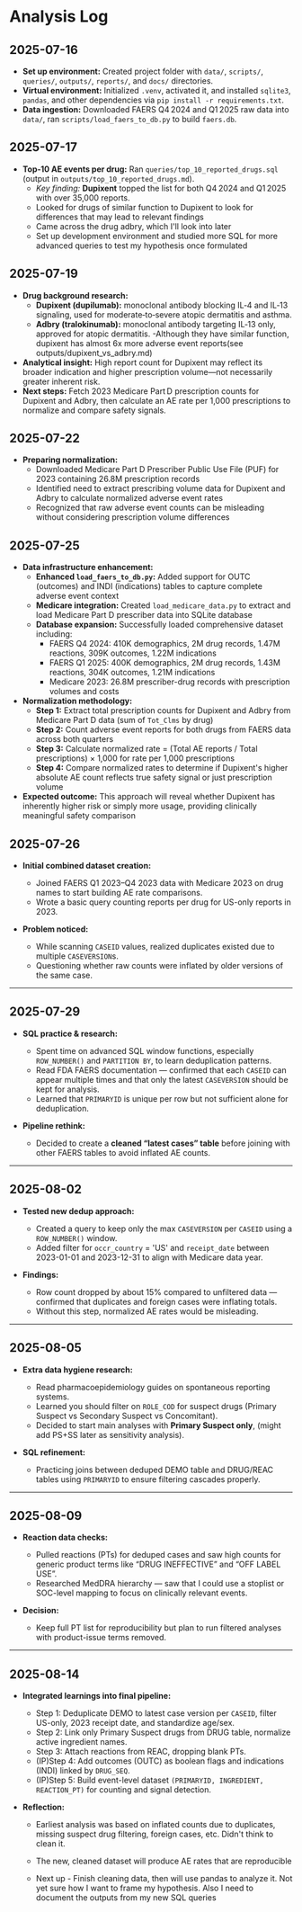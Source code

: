 # Analysis Log

## 2025-07-16

- **Set up environment:** Created project folder with `data/`, `scripts/`, `queries/`, `outputs/`, `reports/`, and `docs/` directories.
- **Virtual environment:** Initialized `.venv`, activated it, and installed `sqlite3`, `pandas`, and other dependencies via `pip install -r requirements.txt`.
- **Data ingestion:** Downloaded FAERS Q4 2024 and Q1 2025 raw data into `data/`, ran `scripts/load_faers_to_db.py` to build `faers.db`.

## 2025-07-17

- **Top‑10 AE events per drug:** Ran `queries/top_10_reported_drugs.sql` (output in `outputs/top_10_reported_drugs.md`).
  - *Key finding:* **Dupixent** topped the list for both Q4 2024 and Q1 2025 with over 35,000 reports.
  - Looked for drugs of similar function to Dupixent to look for differences that may lead to relevant findings
  - Came across the drug adbry, which I'll look into later
  - Set up development environment and studied more SQL for more advanced queries to test my hypothesis once formulated

## 2025-07-19

- **Drug background research:**
  - **Dupixent (dupilumab):** monoclonal antibody blocking IL‑4 and IL‑13 signaling, used for moderate‑to‑severe atopic dermatitis and asthma.
  - **Adbry (tralokinumab):** monoclonal antibody targeting IL‑13 only, approved for atopic dermatitis.
  -Although they have similar function, dupixent has almost 6x more adverse event reports(see outputs/dupixent_vs_adbry.md)
- **Analytical insight:** High report count for Dupixent may reflect its broader indication and higher prescription volume—not necessarily greater inherent risk.
- **Next steps:** Fetch 2023 Medicare Part D prescription counts for Dupixent and Adbry, then calculate an AE rate per 1,000 prescriptions to normalize and compare safety signals.

## 2025-07-22

- **Preparing normalization:**
  - Downloaded Medicare Part D Prescriber Public Use File (PUF) for 2023 containing 26.8M prescription records
  - Identified need to extract prescribing volume data for Dupixent and Adbry to calculate normalized adverse event rates
  - Recognized that raw adverse event counts can be misleading without considering prescription volume differences

## 2025-07-25

- **Data infrastructure enhancement:**
  - **Enhanced `load_faers_to_db.py`:** Added support for OUTC (outcomes) and INDI (indications) tables to capture complete adverse event context
  - **Medicare integration:** Created `load_medicare_data.py` to extract and load Medicare Part D prescriber data into SQLite database
  - **Database expansion:** Successfully loaded comprehensive dataset including:
    - FAERS Q4 2024: 410K demographics, 2M drug records, 1.47M reactions, 309K outcomes, 1.22M indications
    - FAERS Q1 2025: 400K demographics, 2M drug records, 1.43M reactions, 304K outcomes, 1.21M indications  
    - Medicare 2023: 26.8M prescriber-drug records with prescription volumes and costs
- **Normalization methodology:**
  - **Step 1:** Extract total prescription counts for Dupixent and Adbry from Medicare Part D data (sum of `Tot_Clms` by drug)
  - **Step 2:** Count adverse event reports for both drugs from FAERS data across both quarters
  - **Step 3:** Calculate normalized rate = (Total AE reports / Total prescriptions) × 1,000 for rate per 1,000 prescriptions
  - **Step 4:** Compare normalized rates to determine if Dupixent's higher absolute AE count reflects true safety signal or just prescription volume
- **Expected outcome:** This approach will reveal whether Dupixent has inherently higher risk or simply more usage, providing clinically meaningful safety comparison

## 2025-07-26

* **Initial combined dataset creation:**

  * Joined FAERS Q1 2023–Q4 2023 data with Medicare 2023 on drug names to start building AE rate comparisons.
  * Wrote a basic query counting reports per drug for US-only reports in 2023.
* **Problem noticed:**

  * While scanning `CASEID` values, realized duplicates existed due to multiple `CASEVERSION`s.
  * Questioning whether raw counts were inflated by older versions of the same case.

---

## 2025-07-29

* **SQL practice & research:**

  * Spent time on advanced SQL window functions, especially `ROW_NUMBER()` and `PARTITION BY`, to learn deduplication patterns.
  * Read FDA FAERS documentation — confirmed that each `CASEID` can appear multiple times and that only the latest `CASEVERSION` should be kept for analysis.
  * Learned that `PRIMARYID` is unique per row but not sufficient alone for deduplication.
* **Pipeline rethink:**

  * Decided to create a **cleaned “latest cases” table** before joining with other FAERS tables to avoid inflated AE counts.

---

## 2025-08-02

* **Tested new dedup approach:**

  * Created a query to keep only the max `CASEVERSION` per `CASEID` using a `ROW_NUMBER()` window.
  * Added filter for `occr_country` = 'US' and `receipt_date` between 2023-01-01 and 2023-12-31 to align with Medicare data year.
* **Findings:**

  * Row count dropped by about 15% compared to unfiltered data — confirmed that duplicates and foreign cases were inflating totals.
  * Without this step, normalized AE rates would be misleading.

---

## 2025-08-05

* **Extra data hygiene research:**

  * Read pharmacoepidemiology guides on spontaneous reporting systems.
  * Learned you should filter on `ROLE_COD` for suspect drugs (Primary Suspect vs Secondary Suspect vs Concomitant).
  * Decided to start main analyses with **Primary Suspect only**, (might add PS+SS later as sensitivity analysis).
* **SQL refinement:**

  * Practicing joins between deduped DEMO table and DRUG/REAC tables using `PRIMARYID` to ensure filtering cascades properly.

---

## 2025-08-09

* **Reaction data checks:**

  * Pulled reactions (PTs) for deduped cases and saw high counts for generic product terms like “DRUG INEFFECTIVE” and “OFF LABEL USE”.
  * Researched MedDRA hierarchy — saw that I could use a stoplist or SOC-level mapping to focus on clinically relevant events.
* **Decision:**

  * Keep full PT list for reproducibility but plan to run filtered analyses with product-issue terms removed.

---

## 2025-08-14

* **Integrated learnings into final pipeline:**

  * Step 1: Deduplicate DEMO to latest case version per `CASEID`, filter US-only, 2023 receipt date, and standardize age/sex.
  * Step 2: Link only Primary Suspect drugs from DRUG table, normalize active ingredient names.
  * Step 3: Attach reactions from REAC, dropping blank PTs.
  * (IP)Step 4: Add outcomes (OUTC) as boolean flags and indications (INDI) linked by `DRUG_SEQ`.
  * (IP)Step 5: Build event-level dataset `(PRIMARYID, INGREDIENT, REACTION_PT)` for counting and signal detection.
* **Reflection:**

  * Earliest analysis was based on inflated counts due to duplicates, missing suspect drug filtering, foreign cases, etc. Didn't think to clean it.
  * The new, cleaned dataset will produce AE rates that are reproducible
  
  * Next up - Finish cleaning data, then will use pandas to analyze it. Not yet sure how I want to frame my hypothesis. Also I need to document the outputs from my new SQL queries

